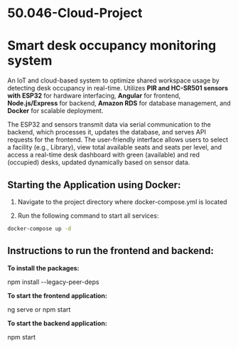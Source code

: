 # 50.046-Cloud-Project

# Smart desk occupancy monitoring system

An IoT and cloud-based system to optimize shared workspace usage by detecting desk occupancy in real-time. Utilizes **PIR and HC-SR501 sensors with ESP32** for hardware interfacing, **Angular** for frontend, **Node.js/Express** for backend, **Amazon RDS** for database management, and **Docker** for scalable deployment. 

The ESP32 and sensors transmit data via serial communication to the backend, which processes it, updates the database, and serves API requests for the frontend. The user-friendly interface allows users to select a facility (e.g., Library), view total available seats and seats per level, and access a real-time desk dashboard with green (available) and red (occupied) desks, updated dynamically based on sensor data.

## Starting the Application using Docker:

1. Navigate to the project directory where docker-compose.yml is located

2. Run the following command to start all services:
```bash
docker-compose up -d
```
## Instructions to run the frontend and backend:

**To install the packages:**

npm install --legacy-peer-deps

**To start the frontend application:**

ng serve or npm start

**To start the backend application:**

npm start

